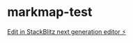 # markmap-test

[Edit in StackBlitz next generation editor ⚡️](https://stackblitz.com/~/github.com/Ella-e/markmap-test)
